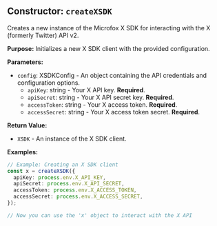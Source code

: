 ## Constructor: `createXSDK`

Creates a new instance of the Microfox X SDK for interacting with the X (formerly Twitter) API v2.

**Purpose:**
Initializes a new X SDK client with the provided configuration.

**Parameters:**

- `config`: XSDKConfig - An object containing the API credentials and configuration options.
  - `apiKey`: string - Your X API key. **Required**.
  - `apiSecret`: string - Your X API secret key. **Required**.
  - `accessToken`: string - Your X access token. **Required**.
  - `accessSecret`: string - Your X access token secret. **Required**.

**Return Value:**

- `XSDK` - An instance of the X SDK client.

**Examples:**

```typescript
// Example: Creating an X SDK client
const x = createXSDK({
  apiKey: process.env.X_API_KEY,
  apiSecret: process.env.X_API_SECRET,
  accessToken: process.env.X_ACCESS_TOKEN,
  accessSecret: process.env.X_ACCESS_SECRET,
});

// Now you can use the 'x' object to interact with the X API
```
